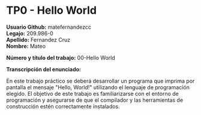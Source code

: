 # TP0 - Hello World

**Usuario Github:** matefernandezcc \
**Legajo:** 209.986-0 \
**Apellido:** Fernandez Cruz \
**Nombre:** Mateo 

**Número y título del trabajo:** 00-Hello World

**Transcripción del enunciado:** 

En este trabajo práctico se deberá desarrollar un programa que imprima por pantalla el mensaje "Hello, World!" utilizando el lenguaje de programación elegido. El objetivo de este trabajo es familiarizarse con el entorno de programación y asegurarse de que el compilador y las herramientas de construcción estén correctamente instalados.

